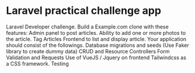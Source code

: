 # Laravel practical challenge app
Laravel Developer challenge.  Build a Example.com clone with these features:  Admin panel to post articles. Ability to add one or more photos to the article. Tag Articles Frontend to list and display article. Your application should consist of the followings.  Database migrations and seeds (Use Faker library to create dummy data) CRUD and Resource Controllers Form Validation and Requests Use of VueJS / Jquery on frontend Tailwindcss as a CSS framework. Testing
